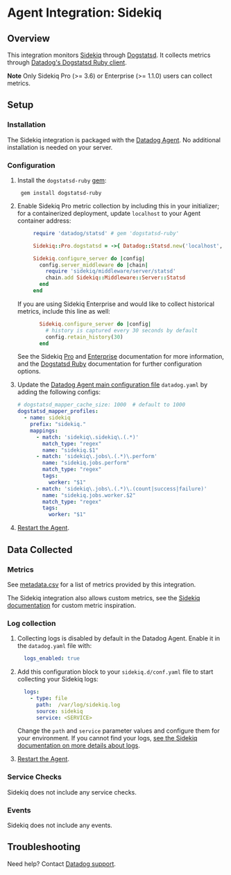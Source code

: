# Agent Integration: Sidekiq

## Overview

This integration monitors [Sidekiq][1] through [Dogstatsd][2]. It collects metrics through [Datadog's Dogstatsd Ruby client][3].

**Note** Only Sidekiq Pro (>= 3.6) or Enterprise (>= 1.1.0) users can collect metrics.

## Setup

### Installation

The Sidekiq integration is packaged with the [Datadog Agent][4].
No additional installation is needed on your server.

### Configuration

1. Install the `dogstatsd-ruby` [gem][3]:

   ```
    gem install dogstatsd-ruby
   ```

2. Enable Sidekiq Pro metric collection by including this in your initializer; for a containerized deployment, update `localhost` to your Agent container address:

   ```ruby
        require 'datadog/statsd' # gem 'dogstatsd-ruby'

        Sidekiq::Pro.dogstatsd = ->{ Datadog::Statsd.new('localhost', 8125, namespace:'sidekiq') }

        Sidekiq.configure_server do |config|
          config.server_middleware do |chain|
            require 'sidekiq/middleware/server/statsd'
            chain.add Sidekiq::Middleware::Server::Statsd
          end
        end
   ```
   
    If you are using Sidekiq Enterprise and would like to collect historical metrics, include this line as well:

   ```ruby
          Sidekiq.configure_server do |config|
            # history is captured every 30 seconds by default
            config.retain_history(30)
          end
   ```

    See the Sidekiq [Pro][5] and [Enterprise][6] documentation for more information, and the [Dogstatsd Ruby][3] documentation for further configuration options.

3. Update the [Datadog Agent main configuration file][7] `datadog.yaml` by adding the following configs:

   ```yaml
   # dogstatsd_mapper_cache_size: 1000  # default to 1000
   dogstatsd_mapper_profiles:
     - name: sidekiq
       prefix: "sidekiq."
       mappings:
         - match: 'sidekiq\.sidekiq\.(.*)'
           match_type: "regex"
           name: "sidekiq.$1"
         - match: 'sidekiq\.jobs\.(.*)\.perform'
           name: "sidekiq.jobs.perform"
           match_type: "regex"
           tags:
             worker: "$1"
         - match: 'sidekiq\.jobs\.(.*)\.(count|success|failure)'
           name: "sidekiq.jobs.worker.$2"
           match_type: "regex"
           tags:
             worker: "$1"
    ```

4. [Restart the Agent][8].

## Data Collected

### Metrics

See [metadata.csv][9] for a list of metrics provided by this integration.

The Sidekiq integration also allows custom metrics, see the [Sidekiq documentation][10] for custom metric inspiration.

### Log collection

1. Collecting logs is disabled by default in the Datadog Agent. Enable it in the `datadog.yaml` file with:

    ```yaml
      logs_enabled: true
    ```

2. Add this configuration block to your `sidekiq.d/conf.yaml` file to start collecting your Sidekiq logs:

    ```yaml
      logs:
        - type: file
          path:  /var/log/sidekiq.log
          source: sidekiq
          service: <SERVICE>
    ```

     Change the `path` and `service` parameter values and configure them for your environment. If you cannot find your logs, [see the Sidekiq documentation on more details about logs][11].

3. [Restart the Agent][8].

### Service Checks

Sidekiq does not include any service checks.

### Events

Sidekiq does not include any events.

## Troubleshooting

Need help? Contact [Datadog support][12].

[1]: https://sidekiq.org/
[2]: https://docs.datadoghq.com/developers/dogstatsd/
[3]: https://github.com/DataDog/dogstatsd-ruby
[4]: https://app.datadoghq.com/account/settings#agent
[5]: https://github.com/mperham/sidekiq/wiki/Pro-Metrics
[6]: https://github.com/mperham/sidekiq/wiki/Ent-Historical-Metrics
[7]: https://docs.datadoghq.com/agent/guide/agent-configuration-files/
[8]: https://docs.datadoghq.com/agent/guide/agent-commands/#start-stop-and-restart-the-agent
[9]: https://github.com/DataDog/integrations-core/blob/master/sidekiq/metadata.csv
[10]: https://github.com/mperham/sidekiq/wiki/Ent-Historical-Metrics#custom
[11]: https://github.com/mperham/sidekiq/wiki/Logging#log-file
[12]: https://docs.datadoghq.com/help/
